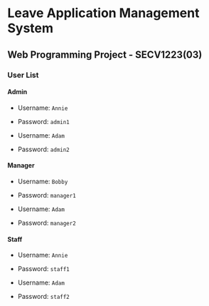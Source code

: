 # Leave Application Management System 
## Web Programming Project - SECV1223(03)

### User List

#### Admin
* Username: `Annie`
* Password: `admin1`

* Username: `Adam`
* Password: `admin2`

#### Manager
* Username: `Bobby`
* Password: `manager1`

* Username: `Adam`
* Password: `manager2`

#### Staff
* Username: `Annie`
* Password: `staff1`

* Username: `Adam`
* Password: `staff2`